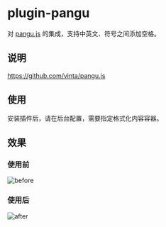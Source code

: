 # plugin-pangu

对 [pangu.js](https://github.com/vinta/pangu.js) 的集成，支持中英文、符号之间添加空格。

## 说明

https://github.com/vinta/pangu.js

## 使用

安装插件后，请在后台配置，需要指定格式化内容容器。

## 效果

### 使用前

![before](img/before.png)

### 使用后

![after](img/after.png)